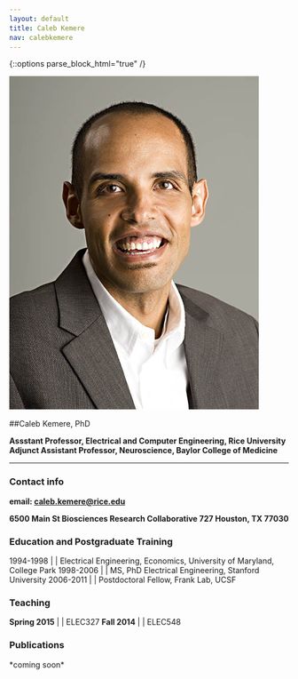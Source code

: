 ```yaml
---
layout: default
title: Caleb Kemere
nav: calebkemere
---
```


{::options parse_block_html="true" /}

<div class="row">
<div class="col-md-3">
<a class="thumbnail" href="#">
  <img src="CalebKemereHeadshot2.jpg" alt="[Caleb Kemere]">
</a>
</div>


<div class="col-md-9 lead">

##Caleb Kemere, PhD

<strong>Assstant Professor, Electrical and Computer Engineering, Rice University  
Adjunct Assistant Professor, Neuroscience, Baylor College of Medicine
</strong>

* * *

<h3><span class="label label-info"> Contact info </span></h3>

**email: caleb.kemere@rice.edu**

<strong>
6500 Main St  
Biosciences Research Collaborative 727  
Houston, TX 77030
</strong>


<h3><span class="label label-info"> Education and Postgraduate Training </span></h3>

1994-1998 | | Electrical Engineering, Economics, University of Maryland, College Park
1998-2006 | | MS, PhD Electrical Engineering, Stanford University
2006-2011 | | Postdoctoral Fellow, Frank Lab, UCSF


<h3><span class="label label-info"> Teaching </span></h3>

**Spring 2015** | | ELEC327
**Fall 2014**  | | ELEC548

<h3><span class="label label-info"> Publications </span></h3>
*coming soon*


</div>
</div>
